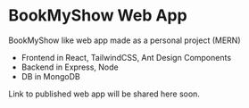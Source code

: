 # BookMyShow Web App
BookMyShow like web app made as a personal project (MERN)
- Frontend in React, TailwindCSS, Ant Design Components
- Backend in Express, Node
- DB in MongoDB

Link to published web app will be shared here soon.

